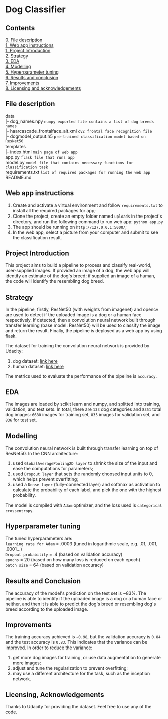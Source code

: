 # Dog Classifier

## Contents
[0. File description](https://github.com/seansunn/DogClassifier/edit/main/README.md#file-description)\
[1. Web app instructions](https://github.com/seansunn/DogClassifier/edit/main/README.md#web-app-instructions)\
[1. Project Introduction](https://github.com/seansunn/DogClassifier/edit/main/README.md#project-introduction)\
[2. Strategy](https://github.com/seansunn/DogClassifier/edit/main/README.md#metrics)\
[3. EDA](https://github.com/seansunn/DogClassifier/edit/main/README.md#eda)\
[4. Modelling](https://github.com/seansunn/DogClassifier/edit/main/README.md#odelling)\
[5. Hyperparameter tuning](https://github.com/seansunn/DogClassifier/edit/main/README.md#hyperparameter-tuning)\
[6. Results and conclusion](https://github.com/seansunn/DogClassifier/edit/main/README.md#results-and-conclusion)\
[7. Improvements](https://github.com/seansunn/DogClassifier/edit/main/README.md#improvements)\
[8. Licensing and acknowledgements](https://github.com/seansunn/DogClassifier/edit/main/README.md#licensing-and-acknowledgements)


## File description
data\
|- dog_names.npy `numpy exported file contains a list of dog breeds names`\
|- haarcascade_frontalface_alt.xml `cv2 frontal face recognition file`\
|- dogmodel_output.h5 `pre-trained classification model based on ResNet50`\
templates\
|- index.html `main page of web app`\
app.py `flask file that runs app`\
model.py `model file that contains necessary functions for classification task`\
requirements.txt `list of required packages for running the web app`\
README.md


## Web app instructions
1. Create and activate a virtual environment and follow `requirements.txt` to install all the required packages for app;
2. Clone the project, create an empty folder named `uploads` in the project's directory, and run the following command to run web app:
    `python app.py`
3. The app should be running on `http://127.0.0.1:5000/`;
4. In the web app, select a picture from your computer and submit to see the classification result.


## Project Introduction
This project aims to build a pipeline to process and classify real-world, user-supplied images. If provided an image of a dog, the web app will identify an estimate of the dog's breed; if supplied an image of a human, the code will identify the resembling dog breed.


## Strategy
In the pipeline, firstly, ResNet50 (with weights from imagenet) and opencv are used to detect if the uploaded image is a dog or a human face respectively. If detected, then a convolution neural network built through transfer learning (base model: ResNet50) will be used to classify the image and return the result. Finally, the pipeline is deployed as a web app by using flask.

The dataset for training the convolution neural network is provided by Udacity:
1. dog dataset: [link here](https://s3-us-west-1.amazonaws.com/udacity-aind/dog-project/dogImages.zip)
2. human dataset: [link here](https://s3-us-west-1.amazonaws.com/udacity-aind/dog-project/lfw.zip)

The metrics used to evaluate the performance of the pipeline is `accuracy`.


## EDA
The images are loaded by scikit learn and numpy, and splitted into training, validation, and test sets. In total, there are `133` dog categories and `8351` total dog images: `6680` images for training set, `835` images for validation set, and `836` for test set.


## Modelling
The convolution neural network is built through transfer learning on top of ResNet50. In the CNN architecture:
1. used `GlobalAveragePooling2D layer` to shrink the size of the input and ease the computations for parameters;
2. used `Dropout layer` that sets the randomly choosed input units to 0, which helps prevent overfitting;
3. used a `Dense layer` (fully-connected layer) and softmax as activation to calculate the probability of each label, and pick the one with the highest probability.

The model is compiled with `Adam` optimizer, and the loss used is `categorical crossentropy`.


## Hyperparameter tuning
The tuned hyperparameters are:\
`learning rate for Adam` = .0003 (tuned in logarithmic scale, e.g. .01, .001, .0001...)\
`Dropout probability` = .4 (based on validation accuracy)\
`epochs` = 20 (based on how many loss is reduced on each epoch)\
`batch size` = 64 (based on validation accuracy)


## Results and Conclusion
The accuracy of the model's prediction on the test set is ~83%. The pipeline is able to identify if the uploaded image is a dog or a human face or neither, and then it is able to predict the dog's breed or resembling dog's breed according to the uploaded image.


## Improvements
The training accuracy achieved is `~0.98`, but the validation accuracy is `0.84` and the test accuracy is `0.83`. This indicates that the variance can be improved.
In order to reduce the variance:
1. get more dog images for training, or use data augmentation to generate more images;
2. adjust and tune the regularization to prevent overfitting;
3. may use a different architecture for the task, such as the inception network.


## Licensing, Acknowledgements
Thanks to Udacity for providing the dataset. Feel free to use any of the code.
